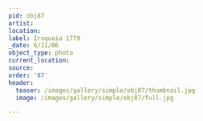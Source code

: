```yaml
---
pid: obj87
artist:
location:
label: Iroquoia 1779
_date: 6/11/06
object_type: photo
current_location:
source:
order: '87'
header:
  teaser: /images/gallery/simple/obj87/thumbnail.jpg
  image: /images/gallery/simple/obj87/full.jpg

---
```

